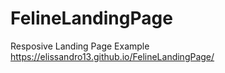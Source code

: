 # FelineLandingPage
Resposive Landing Page Example
https://elissandro13.github.io/FelineLandingPage/
